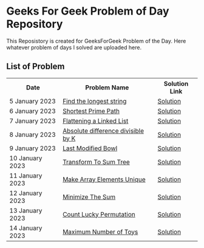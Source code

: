 <h1>Geeks For Geek Problem of Day Repository</h1>
<p>
This Reposistory is created for GeeksForGeek Problem of the Day. Here whatever problem of days I
solved are uploaded here. 
</p>
<h2>List of Problem</h2>
<table>
<tr>
<th>Date</th>
<th>Problem Name</th>
<th>Solution Link</th>
</tr>
<tr>
<td>5 January 2023</td>
<td><a href="https://practice.geeksforgeeks.org/problems/8d157f11af5416087251513cfc38ffc4d23be308/1">Find the longest string</a></td>
<td><a href="https://github.com/pratikvairat/Problem_Of_Day_GFG/blob/main/LongestString.cpp">Solution</td>
<tr>

<td>6 January 2023</td>
<td><a href="https://practice.geeksforgeeks.org/problems/1646a9b5169d7571cf672f2a31533af083d1f479/1">Shortest Prime Path</a></td>
<td><a href="https://github.com/pratikvairat/Problem_Of_Day_GFG/blob/main/Shortest_Prime_Path.cpp">Solution</td>
</tr>
<tr>
<td>7 January 2023</td>
<td><a href="https://practice.geeksforgeeks.org/problems/da62a798bca208c7a678c133569c3dc7f5b73500/1">Flattening a Linked List</a></td>
<td><a href="https://github.com/pratikvairat/Problem_Of_Day_GFG/blob/main/Flatten_A_Linked_List.cpp">Solution</a></td>
</tr>
<tr>
<td>8 January 2023</td>
<td><a href="https://practice.geeksforgeeks.org/problems/e0059183c88ab680b2f73f7d809fb8056fe9dc43/1">Absolute difference divisible by K</a></td>
<td><a href="https://github.com/pratikvairat/Problem_Of_Day_GFG/blob/main/Absolute_Diff_Divisiable_By_K.cpp">Solution</a></td>
</tr>
<tr>
<td>9 January 2023</td>
<td><a href="https://practice.geeksforgeeks.org/problems/33af95e5935f1f2a0c3f5083c4b9d0db68e97bd4/1">Last Modified Bowl</a></td>
<td><a href="https://github.com/pratikvairat/Problem_Of_Day_GFG/blob/main/Last_Modified_Bowl.cpp">Solution</a></td>
</tr>
<tr>
<td>10 January 2023</td>
<td><a href="https://practice.geeksforgeeks.org/problems/d7e0ce338b11f0be36877d9c35cc8dfad6636957/1">Transform To Sum Tree</a></td>
<td><a href="https://github.com/pratikvairat/Problem_Of_Day_GFG/blob/main/Transform_To_Sum_Tree.cpp">Solution</a></td>
<tr>
<td>11 January 2023</td>
<td><a href="https://practice.geeksforgeeks.org/problems/6e63df6d2ebdf6408a9b364128bb1123b5b13450/1"> Make Array Elements Unique</a></td>
<td><a href="https://github.com/pratikvairat/Problem_Of_Day_GFG/blob/main/Make_array_Unique.cpp">Solution</a></td>
</tr>
<tr>
<td>12 January 2023</td>
<td><a href="https://practice.geeksforgeeks.org/problems/86e609332c9ef4f6b8aa79db11a6c0808c4a1bca/1">Minimize The Sum</a></td>
<td><a href="https://github.com/pratikvairat/Problem_Of_Day_GFG/blob/main/Minimize_Sum.cpp">Solution</a></td>
</tr>
<tr>
<td>13 January 2023</td>
<td><a href="https://practice.geeksforgeeks.org/problems/e9e2da3de3eb35679ca7e17b752ae877635f1a26/1">Count Lucky Permutation</a></td>
<td><a href="https://github.com/pratikvairat/Problem_Of_Day_GFG/blob/main/Count_Lucky_Permutation.cpp">Solution</a></td>
</tr>
<tr>
<td>14 January 2023</td>
<td><a href="https://practice.geeksforgeeks.org/problems/maximum-number-of-toys/1">Maximum Number of Toys</td>
<td><a href="https://github.com/pratikvairat/Problem_Of_Day_GFG/blob/main/Maximum_No_Of_Toys.cpp">Solution</td>
</tr>

</table>
